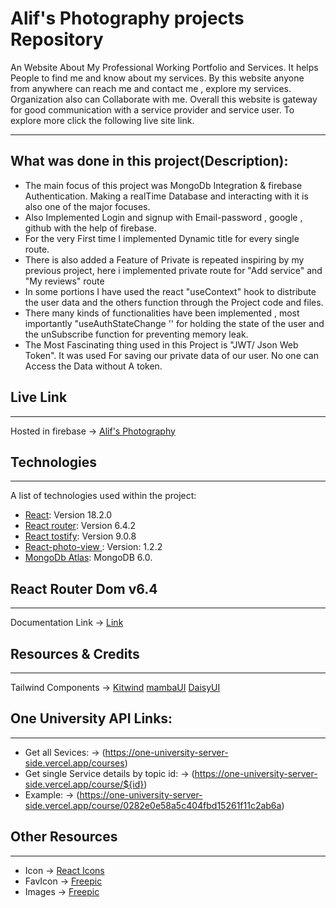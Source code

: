 # Alif's Photography projects Repository
 
An Website About My Professional Working Portfolio and Services. It helps People to find me and know about my services. By this website anyone from anywhere can reach me and contact me , explore my services. Organization also can Collaborate with me. Overall this website is gateway for good communication with a service provider and service user. To explore more click the following live site link.
 
***
## What was done in this project(Description):
* The main focus of this project was MongoDb Integration & firebase Authentication. Making a realTime Database and interacting with it is also one of the major focuses.
* Also Implemented Login and signup with Email-password , google , github with the help of firebase.
* For the very First time I implemented Dynamic title for every single route.
*  There is also added a Feature of Private is repeated inspiring by my previous project, here i implemented private route for "Add service" and "My reviews" route
* In some portions I have used the react "useContext" hook to distribute the user data and the others function through the Project code and files.
*  There many kinds of functionalities have been implemented , most importantly "useAuthStateChange '' for holding the state of the user and the unSubscribe function for preventing memory leak.
* The Most Fascinating thing used in this Project is "JWT/ Json Web Token". It was used For saving our private data of our user. No one can Access the Data without A token.

## Live Link
***
Hosted in firebase -> [Alif's Photography](https://project-one-university.web.app/)

## Technologies
***
A list of technologies used within the project:
* [React](https://reactjs.org/): Version 18.2.0
* [React router](https://reactrouter.com/en/main): Version 6.4.2
* [React tostify](https://www.npmjs.com/package/react-toastify): Version 9.0.8
* [React-photo-view  ](https://react-photo-view.vercel.app/en-US): Version: 1.2.2
* [MongoDb Atlas](https://www.mongodb.com/atlas/database): MongoDB 6.0.


## React Router Dom v6.4 
***
Documentation Link -> [Link](https://reactrouter.com/en/main/start/overview)

## Resources & Credits
***
Tailwind Components -> 
[Kitwind](https://kitwind.io/products/kometa/components)
[mambaUI](https://www.mambaui.com/components)
[DaisyUI](https://daisyui.com/components/)

## One University API Links:
***
* Get all Sevices: -> (https://one-university-server-side.vercel.app/courses)
* Get single Service details by topic id: -> (https://one-university-server-side.vercel.app/course/${id})
* Example: -> (https://one-university-server-side.vercel.app/course/0282e0e58a5c404fbd15261f11c2ab6a)

## Other Resources
***
* Icon -> [React Icons](https://react-icons.github.io/react-icons/)
* FavIcon -> [Freepic](https://www.freepik.com/)
* Images -> [Freepic](https://www.freepik.com/)